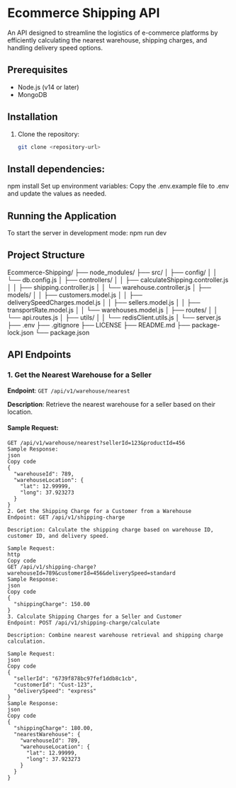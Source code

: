 
# Ecommerce Shipping API

An API designed to streamline the logistics of e-commerce platforms by efficiently calculating the nearest warehouse, shipping charges, and handling delivery speed options.

## Prerequisites

- Node.js (v14 or later)
- MongoDB

## Installation

1. Clone the repository:
   ```bash
   git clone <repository-url>
   
## Install dependencies:
npm install
Set up environment variables: Copy the .env.example file to .env and update the values as needed.
## Running the Application
To start the server in development mode:
npm run dev
## Project Structure
Ecommerce-Shipping/
├── node_modules/
├── src/
│   ├── config/
│   │   └── db.config.js
│   ├── controllers/
│   │   ├── calculateShipping.controller.js
│   │   ├── shipping.controller.js
│   │   └── warehouse.controller.js
│   ├── models/
│   │   ├── customers.model.js
│   │   ├── deliverySpeedCharges.model.js
│   │   ├── sellers.model.js
│   │   ├── transportRate.model.js
│   │   └── warehouses.model.js
│   ├── routes/
│   │   └── api.routes.js
│   ├── utils/
│   │   └── redisClient.utils.js
│   └── server.js
├── .env
├── .gitignore
├── LICENSE
├── README.md
├── package-lock.json
└── package.json
## API Endpoints

### 1. Get the Nearest Warehouse for a Seller

**Endpoint**: `GET /api/v1/warehouse/nearest`

**Description**: Retrieve the nearest warehouse for a seller based on their location.

#### Sample Request:

```http
GET /api/v1/warehouse/nearest?sellerId=123&productId=456
Sample Response:
json
Copy code
{
  "warehouseId": 789,
  "warehouseLocation": {
    "lat": 12.99999,
    "long": 37.923273
  }
}
2. Get the Shipping Charge for a Customer from a Warehouse
Endpoint: GET /api/v1/shipping-charge

Description: Calculate the shipping charge based on warehouse ID, customer ID, and delivery speed.

Sample Request:
http
Copy code
GET /api/v1/shipping-charge?warehouseId=789&customerId=456&deliverySpeed=standard
Sample Response:
json
Copy code
{
  "shippingCharge": 150.00
}
3. Calculate Shipping Charges for a Seller and Customer
Endpoint: POST /api/v1/shipping-charge/calculate

Description: Combine nearest warehouse retrieval and shipping charge calculation.

Sample Request:
json
Copy code
{
  "sellerId": "6739f878bc97fef1ddb8c1cb",
  "customerId": "Cust-123",
  "deliverySpeed": "express"
}
Sample Response:
json
Copy code
{
  "shippingCharge": 180.00,
  "nearestWarehouse": {
    "warehouseId": 789,
    "warehouseLocation": {
      "lat": 12.99999,
      "long": 37.923273
    }
  }
}
